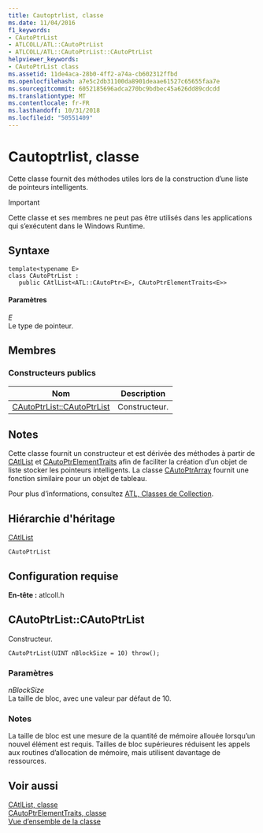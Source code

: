 ```yaml
---
title: Cautoptrlist, classe
ms.date: 11/04/2016
f1_keywords:
- CAutoPtrList
- ATLCOLL/ATL::CAutoPtrList
- ATLCOLL/ATL::CAutoPtrList::CAutoPtrList
helpviewer_keywords:
- CAutoPtrList class
ms.assetid: 11de4aca-28b0-4ff2-a74a-cb602312ffbd
ms.openlocfilehash: a7e5c2db31100da8901deaae61527c65655faa7e
ms.sourcegitcommit: 6052185696adca270bc9bdbec45a626dd89cdcdd
ms.translationtype: MT
ms.contentlocale: fr-FR
ms.lasthandoff: 10/31/2018
ms.locfileid: "50551409"
---
```

# <a name="cautoptrlist-class"></a>Cautoptrlist, classe

Cette classe fournit des méthodes utiles lors de la construction d’une liste de pointeurs intelligents.

> [!IMPORTANT]
>  Cette classe et ses membres ne peut pas être utilisés dans les applications qui s’exécutent dans le Windows Runtime.

## <a name="syntax"></a>Syntaxe

```
template<typename E>
class CAutoPtrList :
   public CAtlList<ATL::CAutoPtr<E>, CAutoPtrElementTraits<E>>
```

#### <a name="parameters"></a>Paramètres

*E*<br/>
Le type de pointeur.

## <a name="members"></a>Membres

### <a name="public-constructors"></a>Constructeurs publics

|Nom|Description|
|----------|-----------------|
|[CAutoPtrList::CAutoPtrList](#cautoptrlist)|Constructeur.|

## <a name="remarks"></a>Notes

Cette classe fournit un constructeur et est dérivée des méthodes à partir de [CAtlList](../../atl/reference/catllist-class.md) et [CAutoPtrElementTraits](../../atl/reference/cautoptrelementtraits-class.md) afin de faciliter la création d’un objet de liste stocker les pointeurs intelligents. La classe [CAutoPtrArray](../../atl/reference/cautoptrarray-class.md) fournit une fonction similaire pour un objet de tableau.

Pour plus d’informations, consultez [ATL, Classes de Collection](../../atl/atl-collection-classes.md).

## <a name="inheritance-hierarchy"></a>Hiérarchie d'héritage

[CAtlList](../../atl/reference/catllist-class.md)

`CAutoPtrList`

## <a name="requirements"></a>Configuration requise

**En-tête :** atlcoll.h

##  <a name="cautoptrlist"></a>  CAutoPtrList::CAutoPtrList

Constructeur.

```
CAutoPtrList(UINT nBlockSize = 10) throw();
```

### <a name="parameters"></a>Paramètres

*nBlockSize*<br/>
La taille de bloc, avec une valeur par défaut de 10.

### <a name="remarks"></a>Notes

La taille de bloc est une mesure de la quantité de mémoire allouée lorsqu’un nouvel élément est requis. Tailles de bloc supérieures réduisent les appels aux routines d’allocation de mémoire, mais utilisent davantage de ressources.

## <a name="see-also"></a>Voir aussi

[CAtlList, classe](../../atl/reference/catllist-class.md)<br/>
[CAutoPtrElementTraits, classe](../../atl/reference/cautoptrelementtraits-class.md)<br/>
[Vue d’ensemble de la classe](../../atl/atl-class-overview.md)

